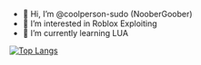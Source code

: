 - 👋 Hi, I’m @coolperson-sudo (NooberGoober)
- 👀 I’m interested in Roblox Exploiting
- 🌱 I’m currently learning LUA

[![Top Langs](https://github-readme-stats.vercel.app/api/top-langs/?username=coolperson-sudo&langs_count=8&theme=radical)](https://github.com/anuraghazra/github-readme-stats)
